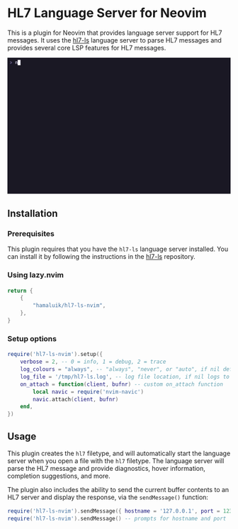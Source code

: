 # HL7 Language Server for Neovim

This is a plugin for Neovim that provides language server support for HL7 messages. It uses the [hl7-ls](https://github.com/hamaluik/hl7-ls) language server to parse HL7 messages and provides several core LSP features for HL7 messages.

![Demo](demo/demo.gif)

## Installation

### Prerequisites

This plugin requires that you have the `hl7-ls` language server installed. You can install it by following the instructions in the [hl7-ls](https://github.com/hamaluik/hl7-ls) repository.

### Using lazy.nvim

```lua
return {
    {
        "hamaluik/hl7-ls-nvim",
    },
}
```

### Setup options

```lua
require('hl7-ls-nvim').setup({
    verbose = 2, -- 0 = info, 1 = debug, 2 = trace
    log_colours = "always", -- "always", "never", or "auto", if nil defaults to "auto"
    log_file = '/tmp/hl7-ls.log', -- log file location, if nil logs to stderr
    on_attach = function(client, bufnr) -- custom on_attach function
        local navic = require('nvim-navic')
        navic.attach(client, bufnr)
    end,
})

```

## Usage

This plugin creates the `hl7` filetype, and will automatically start the language server when you open a file with the `hl7` filetype. The language server will parse the HL7 message and provide diagnostics, hover information, completion suggestions, and more.

The plugin also includes the ability to send the current buffer contents to an HL7 server and display the response, via the `sendMessage()` function:

```lua
require('hl7-ls-nvim').sendMessage({ hostname = '127.0.0.1', port = 1234 })
require('hl7-ls-nvim').sendMessage() -- prompts for hostname and port
```
